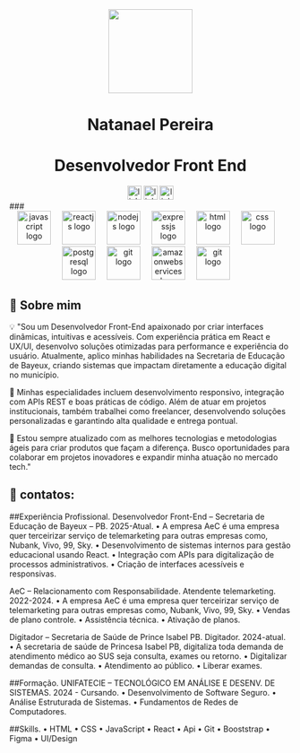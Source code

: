 <div align="center">
  <img height="150" src="https://media.giphy.com/media/M9gbBd9nbDrOTu1Mqx/giphy.gif"  />
</div align="center">
<h1 align="center">Natanael Pereira</h1>
<h1 align="center">Desenvolvedor Front End</h1>
<div align="center">
  <a href="https://www.linkedin.com/in/natanaelpereira/"><img src="https://img.shields.io/static/v1?message=LinkedIn&logo=linkedin&label=&color=0077B5&logoColor=white&labelColor=&style=for-the-badge" height="25" alt="linkedin logo"  /></a>
   <a href="https://natanaelpereia.netlify.app/"><img src="https://img.shields.io/static/v1?message=dev.to&logo=dev.to&label=&color=0A0A0A&logoColor=white&labelColor=&style=for-the-badge" height="25" alt="linkedin logo"  /></a>
     <a href="https://github.com/Natanpython"><img src="https://img.shields.io/static/v1?message=Github&logo=dev.to&label=&color=0A0A0A&logoColor=white&labelColor=&style=for-the-badge" height="25" alt="linkedin logo"  /></a>
</div>
###

<div align="center">
  <img src="https://skillicons.dev/icons?i=js" height="60" alt="javascript logo"  />
  <img width="12" />
  <img src="https://skillicons.dev/icons?i=react" height="60" alt="reactjs logo"  />
  <img width="12" />
  <img src="https://skillicons.dev/icons?i=nodejs" height="60" alt="nodejs logo"  />
  <img width="12" />
  <img src="https://skillicons.dev/icons?i=expressjs" height="60" alt="expressjs logo"  />
  <img width="12" />
  <img src="https://skillicons.dev/icons?i=html" height="60" alt="html logo"  />
  <img width="12" />
  <img src="https://skillicons.dev/icons?i=css" height="60" alt="css logo"  />
  <img width="12" />
  <img src="https://skillicons.dev/icons?i=postgresql" height="60" alt="postgresql logo"  />
  <img width="12" />
  <img src="https://skillicons.dev/icons?i=git" height="60" alt="git logo"  />
  <img width="12" />
  <img src="https://skillicons.dev/icons?i=figma" height="60" alt="amazonwebservices logo"  />
  <img width="12" />
   <img src="https://skillicons.dev/icons?i=photoshop" height="60" alt="git logo"  />
  <img width="12" />
</div>

## 🚀 Sobre mim
💡 "Sou um Desenvolvedor Front-End apaixonado por criar interfaces dinâmicas, intuitivas e acessíveis. Com experiência prática em React e UX/UI, desenvolvo soluções otimizadas para performance e experiência do usuário. Atualmente, aplico minhas habilidades na Secretaria de Educação de Bayeux, criando sistemas que impactam diretamente a educação digital no município.

🎯 Minhas especialidades incluem desenvolvimento responsivo, integração com APIs REST e boas práticas de código. Além de atuar em projetos institucionais, também trabalhei como freelancer, desenvolvendo soluções personalizadas e garantindo alta qualidade e entrega pontual.

🚀 Estou sempre atualizado com as melhores tecnologias e metodologias ágeis para criar produtos que façam a diferença. Busco oportunidades para colaborar em projetos inovadores e expandir minha atuação no mercado tech."

## 🔗 contatos:





##Experiência Profissional.
Desenvolvedor Front-End – Secretaria de Educação de Bayeux – PB. 
2025-Atual.
• A empresa AeC é uma empresa quer terceirizar serviço de telemarketing para outras empresas como, Nubank, Vivo, 
99, Sky.
• Desenvolvimento de sistemas internos para gestão educacional usando React.
• Integração com APIs para digitalização de processos administrativos.
• Criação de interfaces acessíveis e responsivas. 


AeC – Relacionamento com Responsabilidade.
Atendente telemarketing. 
2022-2024.
• A empresa AeC é uma empresa quer terceirizar serviço de telemarketing para outras empresas como, Nubank, Vivo, 
99, Sky.
• Vendas de plano controle.
• Assistência técnica.
• Ativação de planos.

Digitador – Secretaria de Saúde de Prince Isabel PB.
Digitador.
2024-atual.
• A secretaria de saúde de Princesa Isabel PB, digitaliza toda demanda de atendimento médico ao SUS seja consulta, 
exames ou retorno.
• Digitalizar demandas de consulta.
• Atendimento ao público.
• Liberar exames.

##Formação.
UNIFATECIE – TECNOLÓGICO EM ANÁLISE E DESENV. DE SISTEMAS.
2024 - Cursando.
• Desenvolvimento de Software Seguro.
• Análise Estruturada de Sistemas.
• Fundamentos de Redes de Computadores.


##Skills.
• HTML
• CSS
• JavaScript
• React
• Api 
• Git
• Booststrap
• Figma
• UI/Design




